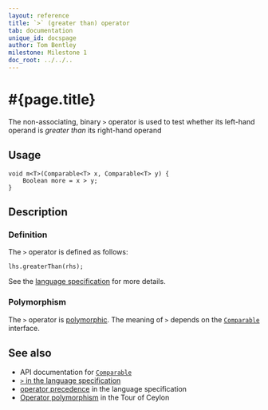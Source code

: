 ```yaml
---
layout: reference
title: `>` (greater than) operator
tab: documentation
unique_id: docspage
author: Tom Bentley
milestone: Milestone 1
doc_root: ../../..
---
```


# #{page.title}

The non-associating, binary `>` operator is used to test whether its left-hand 
operand is *greater than* its right-hand operand

## Usage 

    void m<T>(Comparable<T> x, Comparable<T> y) {
        Boolean more = x > y;
    }

## Description

### Definition

The `>` operator is defined as follows:

<!-- no-check -->
    lhs.greaterThan(rhs);

See the [language specification](#{page.doc_root}/#{site.urls.spec_relative}#equalitycomparison) for more details.

### Polymorphism

The `>` operator is [polymorphic](#{page.doc_root}/reference/operator/operator-polymorphism). 
The meaning of `>` depends on the 
[`Comparable`](#{page.doc_root}/api/ceylon/language/interface_Comparable.html) interface.

## See also

* API documentation for [`Comparable`](#{page.doc_root}/api/ceylon/language/interface_Comparable.html)
* [`>` in the language specification](#{page.doc_root}/#{site.urls.spec_relative}#equalitycomparison)
* [operator precedence](#{page.doc_root}/#{site.urls.spec_relative}#operatorprecedence) in the 
  language specification
* [Operator polymorphism](#{page.doc_root}/tour/language-module/#operator_polymorphism) 
  in the Tour of Ceylon

